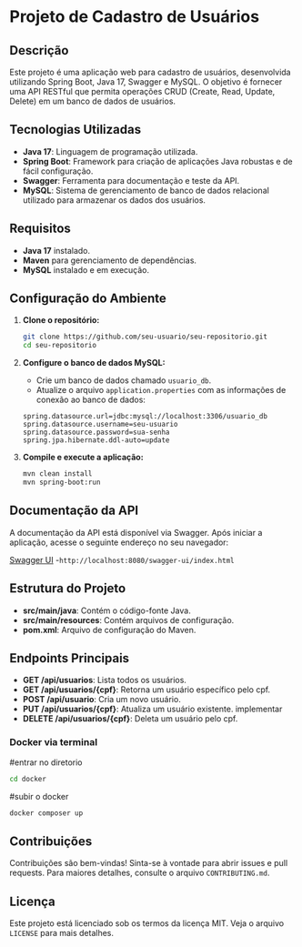 # Projeto de Cadastro de Usuários

## Descrição

Este projeto é uma aplicação web para cadastro de usuários, desenvolvida utilizando Spring Boot, Java 17, Swagger e MySQL. O objetivo é fornecer uma API RESTful que permita operações CRUD (Create, Read, Update, Delete) em um banco de dados de usuários.

## Tecnologias Utilizadas

- **Java 17**: Linguagem de programação utilizada.
- **Spring Boot**: Framework para criação de aplicações Java robustas e de fácil configuração.
- **Swagger**: Ferramenta para documentação e teste da API.
- **MySQL**: Sistema de gerenciamento de banco de dados relacional utilizado para armazenar os dados dos usuários.

## Requisitos

- **Java 17** instalado.
- **Maven** para gerenciamento de dependências.
- **MySQL** instalado e em execução.

## Configuração do Ambiente

1. **Clone o repositório:**
    ```bash
    git clone https://github.com/seu-usuario/seu-repositorio.git
    cd seu-repositorio
    ```

2. **Configure o banco de dados MySQL:**
    - Crie um banco de dados chamado `usuario_db`.
    - Atualize o arquivo `application.properties` com as informações de conexão ao banco de dados:

    ```properties
    spring.datasource.url=jdbc:mysql://localhost:3306/usuario_db
    spring.datasource.username=seu-usuario
    spring.datasource.password=sua-senha
    spring.jpa.hibernate.ddl-auto=update
    ```

3. **Compile e execute a aplicação:**
    ```bash
    mvn clean install
    mvn spring-boot:run
    ```

## Documentação da API

A documentação da API está disponível via Swagger. Após iniciar a aplicação, acesse o seguinte endereço no seu navegador:

[Swagger UI](http://localhost:8080/swagger-ui/index.html) -```http://localhost:8080/swagger-ui/index.html```

## Estrutura do Projeto

- **src/main/java**: Contém o código-fonte Java.
- **src/main/resources**: Contém arquivos de configuração.
- **pom.xml**: Arquivo de configuração do Maven.

## Endpoints Principais

- **GET /api/usuarios**: Lista todos os usuários.
- **GET /api/usuarios/{cpf}**: Retorna um usuário específico pelo cpf.
- **POST /api/usuario**: Cria um novo usuário.
- **PUT /api/usuarios/{cpf}**: Atualiza um usuário existente. implementar
- **DELETE /api/usuarios/{cpf}**: Deleta um usuário pelo cpf.

### Docker via terminal
#entrar no diretorio
 ```cmd
 cd docker
 ```
#subir o docker
 ```cmd
 docker composer up 
 ```
## Contribuições

Contribuições são bem-vindas! Sinta-se à vontade para abrir issues e pull requests. Para maiores detalhes, consulte o arquivo `CONTRIBUTING.md`.

## Licença

Este projeto está licenciado sob os termos da licença MIT. Veja o arquivo `LICENSE` para mais detalhes.
